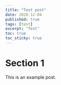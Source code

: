 ```yaml
---
title: "Test post"
date: 2020-12-04
published: true
tags: [test]
excerpt: "Test"
toc: true
toc_sticky: true
---
```


# Section 1

This is an example post.

